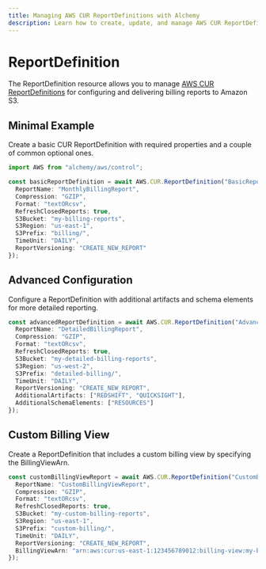 ```yaml
---
title: Managing AWS CUR ReportDefinitions with Alchemy
description: Learn how to create, update, and manage AWS CUR ReportDefinitions using Alchemy Cloud Control.
---
```


# ReportDefinition

The ReportDefinition resource allows you to manage [AWS CUR ReportDefinitions](https://docs.aws.amazon.com/cur/latest/userguide/) for configuring and delivering billing reports to Amazon S3.

## Minimal Example

Create a basic CUR ReportDefinition with required properties and a couple of common optional ones.

```ts
import AWS from "alchemy/aws/control";

const basicReportDefinition = await AWS.CUR.ReportDefinition("BasicReportDefinition", {
  ReportName: "MonthlyBillingReport",
  Compression: "GZIP",
  Format: "textORcsv",
  RefreshClosedReports: true,
  S3Bucket: "my-billing-reports",
  S3Region: "us-east-1",
  S3Prefix: "billing/",
  TimeUnit: "DAILY",
  ReportVersioning: "CREATE_NEW_REPORT"
});
```

## Advanced Configuration

Configure a ReportDefinition with additional artifacts and schema elements for more detailed reporting.

```ts
const advancedReportDefinition = await AWS.CUR.ReportDefinition("AdvancedReportDefinition", {
  ReportName: "DetailedBillingReport",
  Compression: "GZIP",
  Format: "textORcsv",
  RefreshClosedReports: true,
  S3Bucket: "my-detailed-billing-reports",
  S3Region: "us-west-2",
  S3Prefix: "detailed-billing/",
  TimeUnit: "DAILY",
  ReportVersioning: "CREATE_NEW_REPORT",
  AdditionalArtifacts: ["REDSHIFT", "QUICKSIGHT"],
  AdditionalSchemaElements: ["RESOURCES"]
});
```

## Custom Billing View

Create a ReportDefinition that includes a custom billing view by specifying the BillingViewArn.

```ts
const customBillingViewReport = await AWS.CUR.ReportDefinition("CustomBillingViewReport", {
  ReportName: "CustomBillingViewReport",
  Compression: "GZIP",
  Format: "textORcsv",
  RefreshClosedReports: true,
  S3Bucket: "my-custom-billing-reports",
  S3Region: "us-east-1",
  S3Prefix: "custom-billing/",
  TimeUnit: "DAILY",
  ReportVersioning: "CREATE_NEW_REPORT",
  BillingViewArn: "arn:aws:cur:us-east-1:123456789012:billing-view:my-billing-view"
});
```